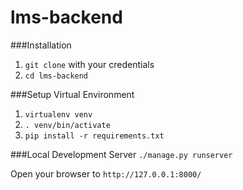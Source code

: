 # lms-backend


###Installation
1. ```git clone``` with your credentials
2. ```cd lms-backend```

###Setup Virtual Environment
1. ```virtualenv venv```
2. ```. venv/bin/activate```
3. ```pip install -r requirements.txt```

###Local Development Server
```./manage.py runserver```

Open your browser to ```http://127.0.0.1:8000/```
